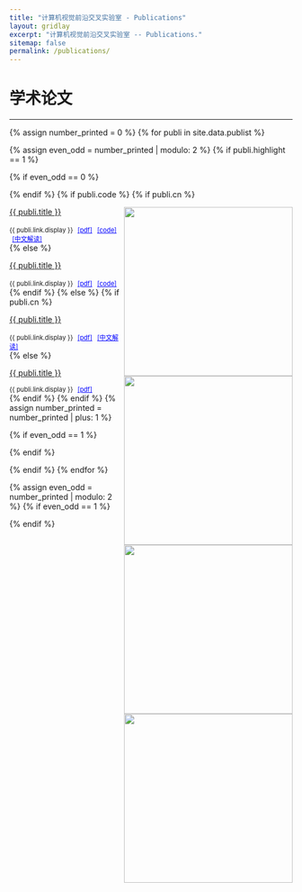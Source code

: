 ```yaml
---
title: "计算机视觉前沿交叉实验室 - Publications"
layout: gridlay
excerpt: "计算机视觉前沿交叉实验室 -- Publications."
sitemap: false
permalink: /publications/
---
```



# 学术论文

---

{% assign number_printed = 0 %}
{% for publi in site.data.publist %}

{% assign even_odd = number_printed | modulo: 2 %}
{% if publi.highlight == 1 %}

{% if even_odd == 0 %}
<div class="row">
{% endif %}
{% if publi.code %}
{% if publi.cn %}
<div class="container text-center">
<div class="col-sm-12 mx-auto">
 <div class="row">
 	<img src="{{ site.url }}{{ site.baseurl }}/images/pubpic/{{ publi.image }}" class="img-responsive" width="300px" style="float: right" />
  <p><a class="pub1" style="font-size: 1em;" href="{{ publi.link.url }}">{{ publi.title }}</a></p>
  <a class="pub2" style="font-size: 0.8em;"> {{ publi.link.display }} </a>
  <a href="{{ publi.pdf }}" style="font-size: 0.8em; margin-left: 5px; color: blue;">[pdf]</a>
  <a href="{{ publi.code }}" style="font-size: 0.8em; margin-left: 5px; color: blue;">[code]</a>
    <a href="{{ publi.cn }}" style="font-size: 0.8em; margin-left: 5px; color: blue;">[中文解读]</a>
 </div>
</div>
</div>
{% else %}
<div class="container text-center">
<div class="col-sm-12 mx-auto">
 <div class="row">
 	<img src="{{ site.url }}{{ site.baseurl }}/images/pubpic/{{ publi.image }}" class="img-responsive" width="300px" style="float: right" />
  <p><a class="pub1" style="font-size: 1em;" href="{{ publi.link.url }}">{{ publi.title }}</a></p>
  <a class="pub2" style="font-size: 0.8em;"> {{ publi.link.display }} </a>
  <a href="{{ publi.pdf }}" style="font-size: 0.8em; margin-left: 5px; color: blue;">[pdf]</a>
  <a href="{{ publi.code }}" style="font-size: 0.8em; margin-left: 5px; color: blue;">[code]</a>
 </div>
</div>
</div>
{% endif %}
{% else %}
{% if publi.cn %}
<div class="container text-center">
<div class="col-sm-12 mx-auto">
 <div class="row">
 	<img src="{{ site.url }}{{ site.baseurl }}/images/pubpic/{{ publi.image }}" class="img-responsive" width="300px" style="float: right" />
  <p><a class="pub1" style="font-size: 1em;" href="{{ publi.link.url }}">{{ publi.title }}</a></p>
  <a class="pub2" style="font-size: 0.8em;"> {{ publi.link.display }} </a>
  <a href="{{ publi.pdf }}" style="font-size: 0.8em; margin-left: 5px; color: blue;">[pdf]</a>
    <a href="{{ publi.cn }}" style="font-size: 0.8em; margin-left: 5px; color: blue;">[中文解读]</a>
 </div>
</div>
</div>
{% else %}
<div class="container text-center">
<div class="col-sm-12 mx-auto">
 <div class="row">
 	<img src="{{ site.url }}{{ site.baseurl }}/images/pubpic/{{ publi.image }}" class="img-responsive" width="300px" style="float: right" />
  <p><a class="pub1" style="font-size: 1em;" href="{{ publi.link.url }}">{{ publi.title }}</a></p>
  <a class="pub2" style="font-size: 0.8em;"> {{ publi.link.display }} </a>
  <a href="{{ publi.pdf }}" style="font-size: 0.8em; margin-left: 5px; color: blue;">[pdf]</a>
 </div>
</div>
</div>
{% endif %}
{% endif %}
{% assign number_printed = number_printed | plus: 1 %}

{% if even_odd == 1 %}
</div>
{% endif %}

{% endif %}
{% endfor %}

{% assign even_odd = number_printed | modulo: 2 %}
{% if even_odd == 1 %}
</div>
{% endif %}

<p> &nbsp; </p>




